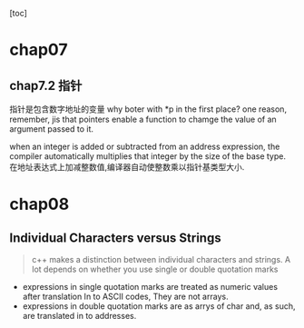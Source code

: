 [toc]
# chap07
## chap7.2 指针
指针是包含数字地址的变量
why boter with *p in the first place?
one reason, remember, jis that pointers enable a function to chamge the value of an argument passed to it.

when an integer is added or subtracted from an address expression, the compiler automatically multiplies that integer by the size of the base type.
在地址表达式上加减整数值,编译器自动使整数乘以指针基类型大小.

# chap08
## Individual Characters versus Strings

> c++ makes a distinction between individual characters and strings. A lot depends on whether you use single or double quotation marks
 - expressions in single quotation marks are treated  as numeric values after translation In to ASCII codes, They are not arrays.
 - expressions in double quotation marks are as arrys of char and, as such, are translated in to addresses.